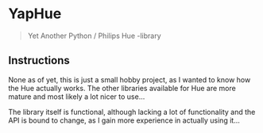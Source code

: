 # YapHue
> Yet Another Python / Philips Hue -library

## Instructions

None as of yet, this is just a small hobby project, as I wanted to know how the
Hue actually works. The other libraries available for Hue are more mature and
most likely a lot nicer to use...

The library itself is functional, although lacking a lot of functionality and the
API is bound to change, as I gain more experience in actually using it...
